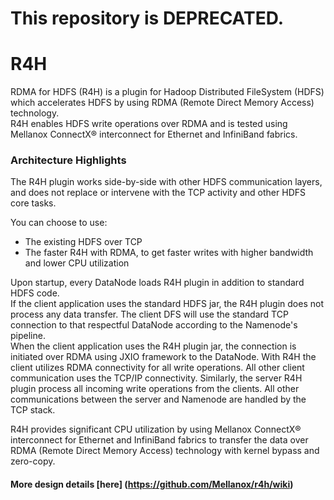 # This repository is DEPRECATED.

# R4H
RDMA for HDFS (R4H) is a plugin for Hadoop Distributed FileSystem (HDFS) which accelerates HDFS by using RDMA (Remote Direct Memory Access) technology.  
R4H enables HDFS write operations over RDMA and is tested using Mellanox ConnectX® interconnect for Ethernet and InfiniBand fabrics.  


### Architecture Highlights
The R4H plugin works side-by-side with other HDFS communication layers, and does not replace or intervene with the TCP activity and other HDFS core tasks.
 
You can choose to use:
* The existing HDFS over TCP
* The faster R4H with RDMA, to get faster writes with higher bandwidth and lower CPU utilization
 
Upon startup, every DataNode loads R4H plugin in addition to standard HDFS code.  
If the client application uses the standard HDFS jar, the R4H plugin does not process any data transfer. The client DFS will use the standard TCP connection to that respectful DataNode according to the Namenode's pipeline.  
When the client application uses the R4H plugin jar, the connection is initiated over RDMA using JXIO framework to the DataNode. With R4H the client utilizes RDMA connectivity for all write operations. All other client communication uses the TCP/IP connectivity. Similarly, the server R4H plugin process all incoming write operations from the clients. All other communications between the server and Namenode are handled by the TCP stack.  

R4H provides significant CPU utilization by using Mellanox ConnectX® interconnect for Ethernet and InfiniBand fabrics to transfer the data over RDMA (Remote Direct Memory Access) technology with kernel bypass and zero-copy.  
 
#### More design details [here] (https://github.com/Mellanox/r4h/wiki)
